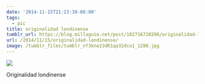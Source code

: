 ```yaml
---
date: '2014-11-15T21:23:38-06:00'
tags:
  - pic
title: originalidad londinense
tumblr_url: https://blog.millaguie.net/post/102716710296/originalidad-londinense
url: /2014/11/15/originalidad-londinense/
image: /tumblr_files/tumblr_nf3kne2JdK1qa32dco1_1280.jpg
---
```


 ![](/tumblr_files/tumblr_nf3kne2JdK1qa32dco1_1280.jpg)  

Originalidad londinense